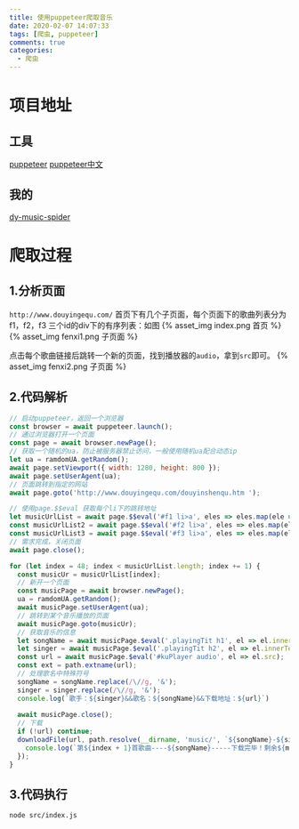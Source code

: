```yaml
---
title: 使用puppeteer爬取音乐
date: 2020-02-07 14:07:33
tags: [爬虫, puppeteer]
comments: true
categories:
  - 爬虫
---
```


# 项目地址
## 工具
[puppeteer](https://github.com/puppeteer/puppeteer)
[puppeteer中文](https://zhaoqize.github.io/puppeteer-api-zh_CN/#/)
## 我的
[dy-music-spider](https://github.com/Kylin93CN/dy-music-spider)

# 爬取过程
## 1.分析页面
`http://www.douyingequ.com/` 首页下有几个子页面，每个页面下的歌曲列表分为f1，f2，f3 三个id的div下的有序列表：如图
{% asset_img index.png 首页 %}
{% asset_img fenxi1.png 子页面 %}

点击每个歌曲链接后跳转一个新的页面，找到播放器的`audio`，拿到`src`即可。
{% asset_img fenxi2.png 子页面 %}

## 2.代码解析
```javascript
// 启动puppeteer，返回一个浏览器
const browser = await puppeteer.launch();
// 通过浏览器打开一个页面
const page = await browser.newPage();
// 获取一个随机的ua，防止被服务器禁止访问，一般使用随机ua配合动态ip
let ua = ramdomUA.getRandom();
await page.setViewport({ width: 1280, height: 800 });
await page.setUserAgent(ua);
// 页面跳转到指定的网站
await page.goto('http://www.douyingequ.com/douyinshenqu.htm ');
```

```javascript
// 使用page.$$eval 获取每个li下的跳转地址
let musicUrlList = await page.$$eval('#f1 li>a', eles => eles.map(ele => ele.href));
const musicUrlList2 = await page.$$eval('#f2 li>a', eles => eles.map(ele => ele.href));
const musicUrlList3 = await page.$$eval('#f3 li>a', eles => eles.map(ele => ele.href));
// 需求完成，关闭页面
await page.close();
```

```javascript
for (let index = 48; index < musicUrlList.length; index += 1) {
  const musicUr = musicUrlList[index];
  // 新开一个页面
  const musicPage = await browser.newPage();
  ua = ramdomUA.getRandom();
  await musicPage.setUserAgent(ua);
  // 跳转到某个音乐播放的页面
  await musicPage.goto(musicUr);
  // 获取音乐的信息
  let songName = await musicPage.$eval('.playingTit h1', el => el.innerText);
  let singer = await musicPage.$eval('.playingTit h2', el => el.innerText);
  const url = await musicPage.$eval('#kuPlayer audio', el => el.src);
  const ext = path.extname(url);
  // 处理歌名中特殊符号
  songName = songName.replace(/\//g, '&');
  singer = singer.replace(/\//g, '&');
  console.log(`歌手：${singer}&&歌名：${songName}&&下载地址：${url}`)
  
  await musicPage.close();
  // 下载
  if (!url) continue;
  downloadFile(url, path.resolve(__dirname, 'music/', `${songName}-${singer}${ext}`), () => {
    console.log(`第${index + 1}首歌曲----${songName}-----下载完毕！剩余${musicUrlList.length - index - 1}首`);
  });
}
```

## 3.代码执行
```shell
node src/index.js
```
